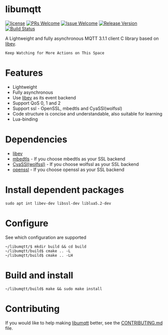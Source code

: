 # libumqtt

[1]: https://img.shields.io/badge/license-LGPL2-brightgreen.svg?style=plastic
[2]: /LICENSE
[3]: https://img.shields.io/badge/PRs-welcome-brightgreen.svg?style=plastic
[4]: https://github.com/zhaojh329/libumqtt/pulls
[5]: https://img.shields.io/badge/Issues-welcome-brightgreen.svg?style=plastic
[6]: https://github.com/zhaojh329/libumqtt/issues/new
[7]: https://img.shields.io/badge/release-1.0.1-blue.svg?style=plastic
[8]: https://github.com/zhaojh329/libumqtt/releases
[9]: https://travis-ci.org/zhaojh329/libumqtt.svg?branch=master
[10]: https://travis-ci.org/zhaojh329/libumqtt

[![license][1]][2]
[![PRs Welcome][3]][4]
[![Issue Welcome][5]][6]
[![Release Version][7]][8]
[![Build Status][9]][10]

[libev]: http://software.schmorp.de/pkg/libev.html
[openssl]: https://github.com/openssl/openssl
[mbedtls]: https://github.com/ARMmbed/mbedtls
[CyaSSl(wolfssl)]: https://github.com/wolfSSL/wolfssl

A Lightweight and fully asynchronous MQTT 3.1.1 client C library based on [libev].

`Keep Watching for More Actions on This Space`

# Features
* Lightweight
* Fully asynchronous
* Use [libev] as its event backend
* Support QoS 0, 1 and 2
* Support ssl - OpenSSL, mbedtls and CyaSSl(wolfssl)
* Code structure is concise and understandable, also suitable for learning
* Lua-binding

# Dependencies
* [libev]
* [mbedtls] - If you choose mbedtls as your SSL backend
* [CyaSSl(wolfssl)] - If you choose wolfssl as your SSL backend
* [openssl] - If you choose openssl as your SSL backend


# Install dependent packages

    sudo apt int libev-dev libssl-dev liblua5.2-dev

# Configure
See which configuration are supported

	~/libumqtt/$ mkdir build && cd build
	~/libumqtt/build$ cmake .. -L
	~/libumqtt/build$ cmake .. -LH

# Build and install

	~/libumqtt/build$ make && sudo make install

# Contributing
If you would like to help making [libumqtt](https://github.com/zhaojh329/libumqtt) better,
see the [CONTRIBUTING.md](/CONTRIBUTING.md) file.

